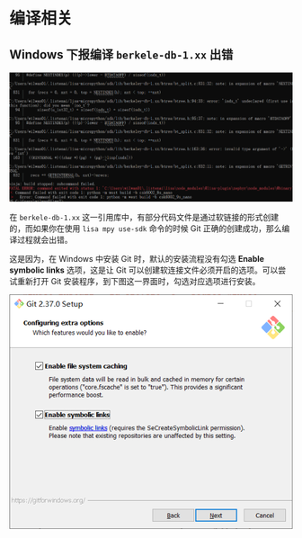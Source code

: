 # 编译相关

## Windows 下报编译 `berkele-db-1.xx` 出错

![](../../images/symlink_build_failed.png)

在 `berkele-db-1.xx` 这一引用库中，有部分代码文件是通过软链接的形式创建的，而如果你在使用 `lisa mpy use-sdk` 命令的时候 Git 正确的创建成功，那么编译过程就会出错。

这是因为，在 Windows 中安装 Git 时，默认的安装流程没有勾选 **Enable symbolic links** 选项，这是让 Git 可以创建软连接文件必须开启的选项。可以尝试重新打开 Git 安装程序，到下图这一界面时，勾选对应选项进行安装。

![](../../images/git_install_guide.png)
